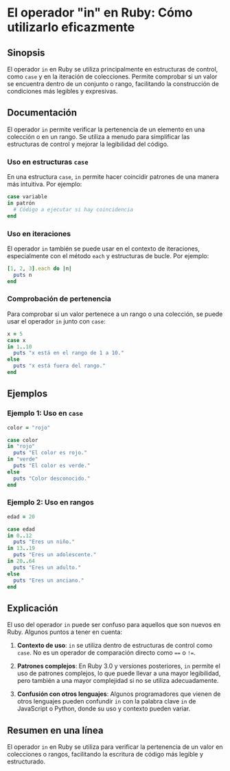 <!--
Meta Description: # El operador "in" en Ruby: Cómo utilizarlo eficazmente ## Sinopsis El operador `in` en Ruby se utiliza principalmente en estructuras de control, como...
Meta Keywords: ruby, case, puts, operador, uso
-->

# El operador "in" en Ruby: Cómo utilizarlo eficazmente

## Sinopsis
El operador `in` en Ruby se utiliza principalmente en estructuras de control, como `case` y en la iteración de colecciones. Permite comprobar si un valor se encuentra dentro de un conjunto o rango, facilitando la construcción de condiciones más legibles y expresivas.

## Documentación
El operador `in` permite verificar la pertenencia de un elemento en una colección o en un rango. Se utiliza a menudo para simplificar las estructuras de control y mejorar la legibilidad del código.

### Uso en estructuras `case`
En una estructura `case`, `in` permite hacer coincidir patrones de una manera más intuitiva. Por ejemplo:

```ruby
case variable
in patrón
  # Código a ejecutar si hay coincidencia
end
```

### Uso en iteraciones
El operador `in` también se puede usar en el contexto de iteraciones, especialmente con el método `each` y estructuras de bucle. Por ejemplo:

```ruby
[1, 2, 3].each do |n|
  puts n
end
```

### Comprobación de pertenencia
Para comprobar si un valor pertenece a un rango o una colección, se puede usar el operador `in` junto con `case`:

```ruby
x = 5
case x
in 1..10
  puts "x está en el rango de 1 a 10."
else
  puts "x está fuera del rango."
end
```

## Ejemplos

### Ejemplo 1: Uso en `case`
```ruby
color = "rojo"

case color
in "rojo"
  puts "El color es rojo."
in "verde"
  puts "El color es verde."
else
  puts "Color desconocido."
end
```

### Ejemplo 2: Uso en rangos
```ruby
edad = 20

case edad
in 0..12
  puts "Eres un niño."
in 13..19
  puts "Eres un adolescente."
in 20..64
  puts "Eres un adulto."
else
  puts "Eres un anciano."
end
```

## Explicación
El uso del operador `in` puede ser confuso para aquellos que son nuevos en Ruby. Algunos puntos a tener en cuenta:

1. **Contexto de uso**: `in` se utiliza dentro de estructuras de control como `case`. No es un operador de comparación directo como `==` o `!=`.
  
2. **Patrones complejos**: En Ruby 3.0 y versiones posteriores, `in` permite el uso de patrones complejos, lo que puede llevar a una mayor legibilidad, pero también a una mayor complejidad si no se utiliza adecuadamente.

3. **Confusión con otros lenguajes**: Algunos programadores que vienen de otros lenguajes pueden confundir `in` con la palabra clave `in` de JavaScript o Python, donde su uso y contexto pueden variar.

## Resumen en una línea
El operador `in` en Ruby se utiliza para verificar la pertenencia de un valor en colecciones o rangos, facilitando la escritura de código más legible y estructurado.